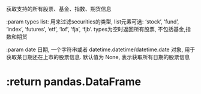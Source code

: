 获取支持的所有股票、基金、指数、期货信息

:param types list: 用来过滤securities的类型, list元素可选: ‘stock’, ‘fund’, ‘index’, ‘futures’, ‘etf’, ‘lof’, ‘fja’, ‘fjb’. types为空时返回所有股票, 不包括基金,指数和期货

:param date 日期, 一个字符串或者 datetime.datetime/datetime.date 对象, 用于获取某日期还在上市的股票信息. 默认值为 None, 表示获取所有日期的股票信息

# :return pandas.DataFrame